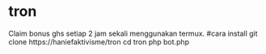 # tron
Claim bonus ghs setiap 2 jam sekali menggunakan termux.
#cara install
git clone https://haniefaktivisme/tron
cd tron
php bot.php

